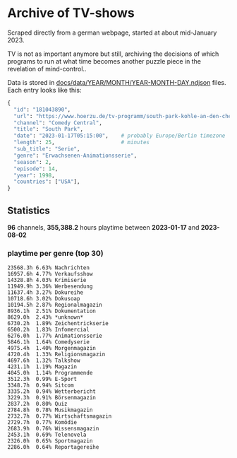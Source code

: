 # Archive of TV-shows

Scraped directly from a german webpage, started at about mid-January 2023.

TV is not as important anymore but still, archiving the decisions of which programs to run at what time
becomes another puzzle piece in the revelation of mind-control.. 

Data is stored in [docs/data/YEAR/MONTH/YEAR-MONTH-DAY.ndjson](docs/data/) files. 
Each entry looks like this:

```python
{
  "id": "181043890", 
  "url": "https://www.hoerzu.de/tv-programm/south-park-kohle-an-den-chefkoch/bid_181043890/", 
  "channel": "Comedy Central", 
  "title": "South Park", 
  "date": "2023-01-17T05:15:00",    # probably Europe/Berlin timezone 
  "length": 25,                     # minutes 
  "sub_title": "Serie", 
  "genre": "Erwachsenen-Animationsserie", 
  "season": 2, 
  "episode": 14, 
  "year": 1998, 
  "countries": ["USA"],
}
```

## Statistics

**96** channels, **355,388.2** hours playtime between **2023-01-17** and **2023-08-02**


### playtime per genre (top 30)

    23568.3h 6.63% Nachrichten
    16957.6h 4.77% Verkaufsshow
    14328.8h 4.03% Krimiserie
    11949.9h 3.36% Werbesendung
    11637.4h 3.27% Dokureihe
    10718.6h 3.02% Dokusoap
    10194.5h 2.87% Regionalmagazin
    8936.1h  2.51% Dokumentation
    8629.0h  2.43% *unknown*
    6730.2h  1.89% Zeichentrickserie
    6500.2h  1.83% Infomercial
    6276.0h  1.77% Animationsserie
    5846.1h  1.64% Comedyserie
    4975.4h  1.40% Morgenmagazin
    4720.4h  1.33% Religionsmagazin
    4697.6h  1.32% Talkshow
    4231.1h  1.19% Magazin
    4045.0h  1.14% Programmende
    3512.3h  0.99% E-Sport
    3348.7h  0.94% Sitcom
    3335.2h  0.94% Wetterbericht
    3229.3h  0.91% Börsenmagazin
    2837.2h  0.80% Quiz
    2784.8h  0.78% Musikmagazin
    2732.7h  0.77% Wirtschaftsmagazin
    2729.7h  0.77% Komödie
    2683.9h  0.76% Wissensmagazin
    2453.1h  0.69% Telenovela
    2326.0h  0.65% Sportmagazin
    2286.0h  0.64% Reportagereihe
